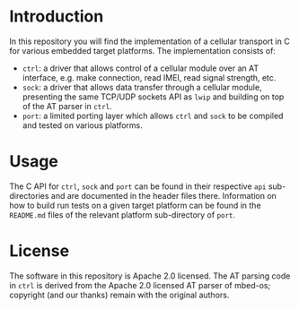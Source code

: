 # Introduction
In this repository you will find the implementation of a cellular transport in C for various embedded target platforms.  The implementation consists of:

- `ctrl`: a driver that allows control of a cellular module over an AT interface, e.g. make connection, read IMEI, read signal strength, etc.
- `sock`: a driver that allows data transfer through a cellular module, presenting the same TCP/UDP sockets API as `lwip` and building on top of the AT parser in `ctrl`.
- `port`: a limited porting layer which allows `ctrl` and `sock` to be compiled and tested on various platforms.

# Usage
The C API for `ctrl`, `sock` and `port` can be found in their respective `api` sub-directories and are documented in the header files there.  Information on how to build run tests on a given target platform can be found in the `README.md` files of the relevant platform sub-directory of `port`.

# License
The software in this repository is Apache 2.0 licensed.  The AT parsing code in `ctrl` is derived from the Apache 2.0 licensed AT parser of mbed-os; copyright (and our thanks) remain with the original authors.
